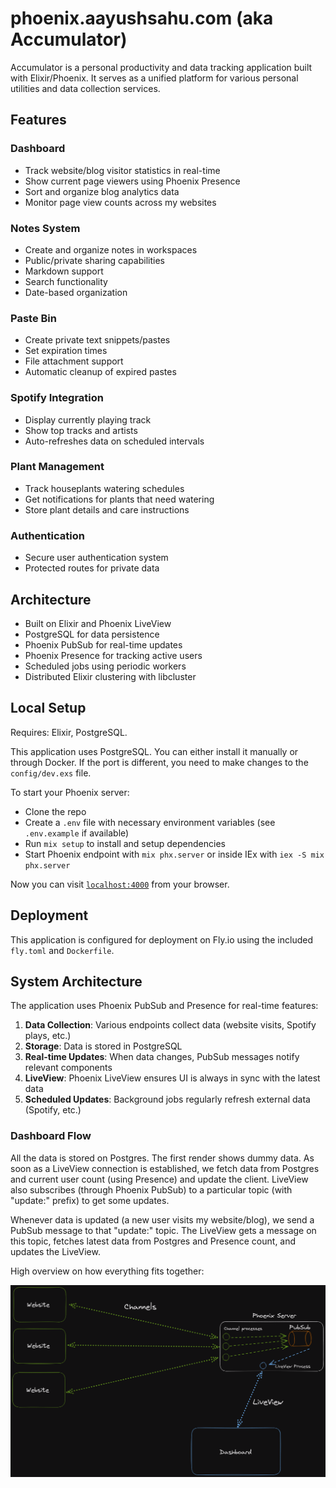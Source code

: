 # phoenix.aayushsahu.com (aka Accumulator)

Accumulator is a personal productivity and data tracking application built with Elixir/Phoenix. It serves as a unified platform for various personal utilities and data collection services.

## Features

### Dashboard
- Track website/blog visitor statistics in real-time
- Show current page viewers using Phoenix Presence
- Sort and organize blog analytics data
- Monitor page view counts across my websites

### Notes System
- Create and organize notes in workspaces
- Public/private sharing capabilities
- Markdown support
- Search functionality
- Date-based organization

### Paste Bin
- Create private text snippets/pastes
- Set expiration times
- File attachment support
- Automatic cleanup of expired pastes

### Spotify Integration
- Display currently playing track
- Show top tracks and artists
- Auto-refreshes data on scheduled intervals

### Plant Management
- Track houseplants watering schedules
- Get notifications for plants that need watering
- Store plant details and care instructions

### Authentication
- Secure user authentication system
- Protected routes for private data

## Architecture

- Built on Elixir and Phoenix LiveView
- PostgreSQL for data persistence
- Phoenix PubSub for real-time updates
- Phoenix Presence for tracking active users
- Scheduled jobs using periodic workers
- Distributed Elixir clustering with libcluster

## Local Setup

Requires: Elixir, PostgreSQL.

This application uses PostgreSQL. You can either install it manually or through Docker. If the port is different, you need to make changes to the `config/dev.exs` file.

To start your Phoenix server:

- Clone the repo
- Create a `.env` file with necessary environment variables (see `.env.example` if available)
- Run `mix setup` to install and setup dependencies
- Start Phoenix endpoint with `mix phx.server` or inside IEx with `iex -S mix phx.server`

Now you can visit [`localhost:4000`](http://localhost:4000) from your browser.

## Deployment

This application is configured for deployment on Fly.io using the included `fly.toml` and `Dockerfile`.

## System Architecture

The application uses Phoenix PubSub and Presence for real-time features:

1. **Data Collection**: Various endpoints collect data (website visits, Spotify plays, etc.)
2. **Storage**: Data is stored in PostgreSQL
3. **Real-time Updates**: When data changes, PubSub messages notify relevant components
4. **LiveView**: Phoenix LiveView ensures UI is always in sync with the latest data
5. **Scheduled Updates**: Background jobs regularly refresh external data (Spotify, etc.)

### Dashboard Flow

All the data is stored on Postgres. The first render shows dummy data. As soon as a LiveView connection is established, we fetch data from Postgres and current user count (using Presence) and update the client. LiveView also subscribes (through Phoenix PubSub) to a particular topic (with "update:" prefix) to get some updates.

Whenever data is updated (a new user visits my website/blog), we send a PubSub message to that "update:<topic>" topic. The LiveView gets a message on this topic, fetches latest data from Postgres and Presence count, and updates the LiveView.

High overview on how everything fits together:

![Illustration](dashboard-working.png)
